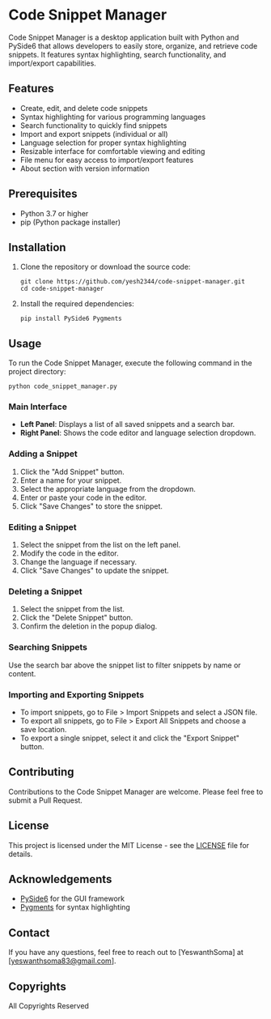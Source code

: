 # Code Snippet Manager

Code Snippet Manager is a desktop application built with Python and PySide6 that allows developers to easily store, organize, and retrieve code snippets. It features syntax highlighting, search functionality, and import/export capabilities.

## Features

- Create, edit, and delete code snippets
- Syntax highlighting for various programming languages
- Search functionality to quickly find snippets
- Import and export snippets (individual or all)
- Language selection for proper syntax highlighting
- Resizable interface for comfortable viewing and editing
- File menu for easy access to import/export features
- About section with version information

## Prerequisites


- Python 3.7 or higher
- pip (Python package installer)

## Installation

1. Clone the repository or download the source code:

   ```
   git clone https://github.com/yesh2344/code-snippet-manager.git
   cd code-snippet-manager
   ```

2. Install the required dependencies:

   ```
   pip install PySide6 Pygments
   ```

## Usage

To run the Code Snippet Manager, execute the following command in the project directory:

```
python code_snippet_manager.py
```

### Main Interface

- **Left Panel**: Displays a list of all saved snippets and a search bar.
- **Right Panel**: Shows the code editor and language selection dropdown.

### Adding a Snippet

1. Click the "Add Snippet" button.
2. Enter a name for your snippet.
3. Select the appropriate language from the dropdown.
4. Enter or paste your code in the editor.
5. Click "Save Changes" to store the snippet.

### Editing a Snippet

1. Select the snippet from the list on the left panel.
2. Modify the code in the editor.
3. Change the language if necessary.
4. Click "Save Changes" to update the snippet.

### Deleting a Snippet

1. Select the snippet from the list.
2. Click the "Delete Snippet" button.
3. Confirm the deletion in the popup dialog.

### Searching Snippets

Use the search bar above the snippet list to filter snippets by name or content.

### Importing and Exporting Snippets

- To import snippets, go to File > Import Snippets and select a JSON file.
- To export all snippets, go to File > Export All Snippets and choose a save location.
- To export a single snippet, select it and click the "Export Snippet" button.

## Contributing

Contributions to the Code Snippet Manager are welcome. Please feel free to submit a Pull Request.

## License

This project is licensed under the MIT License - see the [LICENSE](LICENSE) file for details.

## Acknowledgements

- [PySide6](https://wiki.qt.io/Qt_for_Python) for the GUI framework
- [Pygments](https://pygments.org/) for syntax highlighting

## Contact

If you have any questions, feel free to reach out to [YeswanthSoma] at [yeswanthsoma83@gmail.com].

## Copyrights

All Copyrights Reserved 
